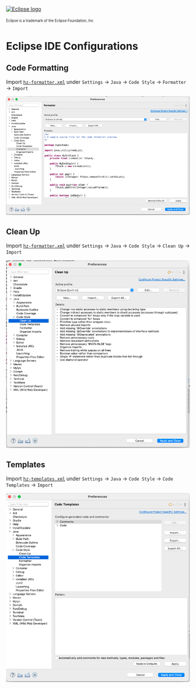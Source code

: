 [![Eclipse logo](https://www.eclipse.org/org/artwork/images/eclipse_ide_logo.png)](https://www.eclipse.org/)

<sub><sup>Eclipse is a trademark of the Eclipse Foundation, Inc</sup><sub>

# Eclipse IDE Configurations

## Code Formatting

Import [`hz-formatter.xml`](hz-formatter.xml) under `Settings` -> `Java` -> `Code Style` -> `Formatter` -> `Import`

![Eclipse Formatter Settings Screenshot](./formatter-screenshot.png)

## Clean Up

Import [`hz-formatter.xml`](hz-formatter.xml) under `Settings` -> `Java` -> `Code Style` -> `Clean Up` -> `Import`

![Eclipse Cleanup Settings Screenshot](./cleanup-screenshot.png)

## Templates

Import [`hz-templates.xml`](hz-formatter.xml) under `Settings` -> `Java` -> `Code Style` -> `Code Templates` -> `Import`

![Eclipse Templates Settings Screenshot](./templates-screenshot.png)

